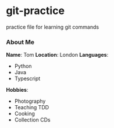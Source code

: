 # git-practice
practice file for learning git commands

### About Me

**Name**: Tom
**Location**: London
**Languages**:
  - Python
  - Java
  - Typescript

  **Hobbies**:
  - Photography
  - Teaching TDD
  - Cooking
  - Collection CDs